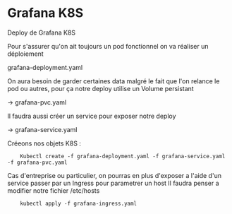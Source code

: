 # Grafana K8S

Deploy de Grafana K8S

Pour s'assurer qu'on ait toujours un pod fonctionnel on va réaliser un déploiement

grafana-deployment.yaml

On aura besoin de garder certaines data malgré le fait que l'on relance le pod ou autres, pour ça notre deploy utilise un Volume persistant

  -> grafana-pvc.yaml 
  
Il faudra aussi créer un service pour exposer notre deploy

  -> grafana-service.yaml
  
 Créeons nos objets K8S :
  
        Kubectl create -f grafana-deployment.yaml -f grafana-service.yaml -f grafana-pvc.yaml 

Cas d'entreprise ou particulier, on pourras en plus d'exposer a l'aide d'un service passer par un Ingress pour parametrer un host
Il faudra penser a modifier notre fichier /etc/hosts

        kubectl apply -f grafana-ingress.yaml

